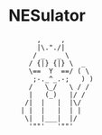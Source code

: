 # NESulator

           ,     ,
           |\."./|
          / _   _ \
         / {|} {|} \  _
         \==  Y  ==/ ( \
          ;-._^_.-;   ) )
         /   \_/   \ / /
         |   (_)   |/ /
        /|  |   |  |\/
       | |  |   |  | |
        \|  |___|  |/
         '""'   '""'
